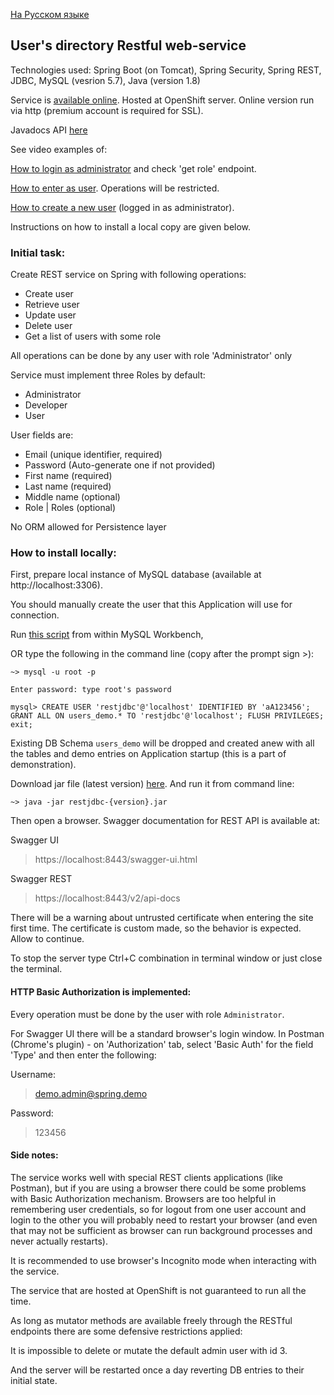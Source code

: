 [На Русском языке](readme.ru.md)

## User's directory Restful web-service 

Technologies used: Spring Boot (on Tomcat), Spring Security, Spring REST, 
JDBC, MySQL (vesrion 5.7), Java (version 1.8)

Service is [available online](http://restjdbc-va1ery.rhcloud.com/swagger-ui.html).
Hosted at OpenShift server. Online version run via http (premium account is required for SSL).

Javadocs API [here](https://valery-dm.github.io/restjdbc/)

See video examples of:

[How to login as administrator](https://youtu.be/hfpowdVp9PU) and check 'get role' endpoint.

[How to enter as user](https://youtu.be/gw7YLq3aGcU). Operations will be restricted.

[How to create a new user](https://youtu.be/D1isfiq7eXI) (logged in as administrator).

Instructions on how to install a local copy are given below.

### Initial task:
Create REST service on Spring with following operations:
- Create user
- Retrieve user
- Update user
- Delete user
- Get a list of users with some role 

All operations can be done by any user with role 'Administrator' only

Service must implement three Roles by default: 
- Administrator
- Developer
- User

User fields are:
- Email (unique identifier, required)
- Password (Auto-generate one if not provided)
- First name (required)
- Last name (required)
- Middle name (optional)
- Role | Roles (optional)

No ORM allowed for Persistence layer

### How to install locally:
First, prepare local instance of MySQL database (available at http://localhost:3306).

You should manually create the user that this Application will use for connection.

Run [this script](src/main/resources/sql/db_user_create.sql) from within MySQL Workbench,

OR type the following in the command line (copy after the prompt sign >):

```
~> mysql -u root -p

Enter password: type root's password

mysql> CREATE USER 'restjdbc'@'localhost' IDENTIFIED BY 'aA123456'; GRANT ALL ON users_demo.* TO 'restjdbc'@'localhost'; FLUSH PRIVILEGES; exit;
```

Existing DB Schema `users_demo` will be dropped and created anew with all the 
tables and demo entries on Application startup (this is a part of demonstration).

Download jar file (latest version) [here](https://www.dropbox.com/sh/e9fv82aeciuzuql/AABnFAJjeEOKMM4Tvv4Wtw08a?dl=0).
And run it from command line:

`~> java -jar restjdbc-{version}.jar` 

Then open a browser.
Swagger documentation for REST API is available at:

Swagger UI
> https://localhost:8443/swagger-ui.html

Swagger REST
> https://localhost:8443/v2/api-docs

There will be a warning about untrusted certificate when entering the site first time.
The certificate is custom made, so the behavior is expected. Allow to continue.

To stop the server type Ctrl+C combination in terminal window or just close the terminal.

#### HTTP Basic Authorization is implemented:

Every operation must be done by the user with role `Administrator`.

For Swagger UI there will be a standard browser's login window.
In Postman (Chrome's plugin) - on 'Authorization' tab, select 'Basic Auth'
for the field 'Type' and then enter the following:

Username:
> demo.admin@spring.demo

Password:
> 123456

#### Side notes:
The service works well with special REST clients applications (like Postman), but
if you are using a browser there could be some problems with Basic Authorization
mechanism. Browsers are too helpful in remembering user credentials, so for
logout from one user account and login to the other you will probably need to 
restart your browser (and even that may not be sufficient as browser can run 
background processes and never actually restarts). 

It is recommended to use browser's Incognito mode when interacting with the service.

The service that are hosted at OpenShift is not guaranteed to run all the time.

As long as mutator methods are available freely through the RESTful endpoints there are
some defensive restrictions applied:

It is impossible to delete or mutate the default admin user with id 3.

And the server will be restarted once a day reverting DB entries to their initial state.